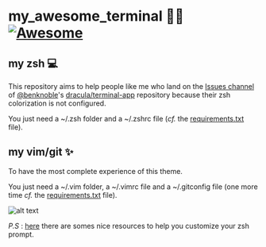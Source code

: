 # my_awesome_terminal 🧛‍♂️ [![Awesome](https://cdn.rawgit.com/sindresorhus/awesome/d7305f38d29fed78fa85652e3a63e154dd8e8829/media/badge.svg)](https://github.com/sindresorhus/awesome)

## my zsh 💻

This repository aims to help people like me who land on the [Issues channel](https://github.com/dracula/terminal-app/issues/14) of [@benknoble](https://github.com/benknoble)'s [dracula/terminal-app](https://github.com/dracula/terminal-app) repository because their zsh colorization is not configured.

You just need a ~/.zsh folder and a ~/.zshrc file (*cf.* the [requirements.txt](https://github.com/mdeboute/my_awesome_terminal/blob/main/requirements.txt) file).

## my vim/git ✨

To have the most complete experience of this theme.

You just need a ~/.vim folder, a ~/.vimrc file and a ~/.gitconfig file (one more time *cf.* the [requirements.txt](https://github.com/mdeboute/my_awesome_terminal/blob/main/requirements.txt) file).

![alt text](https://github.com/mdeboute/my_awesome_zsh/blob/main/assets/Capture%20d’écran%202020-10-13%20à%2019.02.08%202.png)


*P.S* : [here](https://stackoverflow.com/questions/689765/how-can-i-change-the-color-of-my-prompt-in-zsh-different-from-normal-text) there are somes nice resources to help you customize your zsh prompt.
